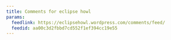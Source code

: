 ```yaml
---
title: Comments for eclipse howl
params:
  feedlink: https://eclipsehowl.wordpress.com/comments/feed/
  feedid: aa00c3d2fbbd7cd552f1ef394cc19e55
---
```

